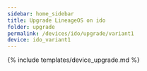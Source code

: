 ```yaml
---
sidebar: home_sidebar
title: Upgrade LineageOS on ido
folder: upgrade
permalink: /devices/ido/upgrade/variant1
device: ido_variant1
---
```

{% include templates/device_upgrade.md %}
